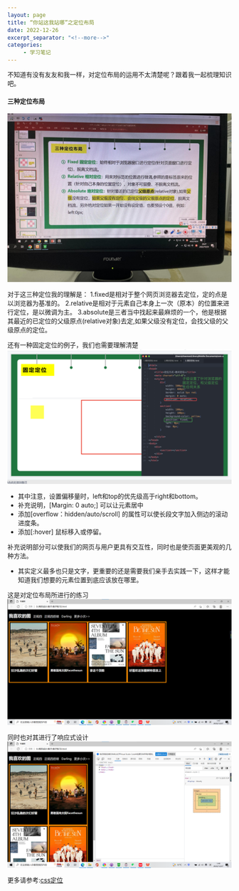 ```yaml
---
layout: page
title: “你站这我站哪”之定位布局
date: 2022-12-26
excerpt_separator: "<!--more-->"
categories:
     - 学习笔记
---
```


不知道有没有友友和我一样，对定位布局的运用不太清楚呢？跟着我一起梳理知识吧。

<!--more-->

#### 三种定位布局
![position_three](assets/images/studynotes/position_three.jpg)

对于这三种定位我的理解是：
1.fixed是相对于整个网页浏览器去定位，定的点是以浏览器为基准的。
2.relative是相对于元素自己本身上一次（原本）的位置来进行定位，是以微调为主。
3.absolute是三者当中找起来最麻烦的一个，他是根据其最近的已定位的父级原点(relative对象)去定,如果父级没有定位，会找父级的父级原点的定位。

还有一种固定定位的例子，我们也需要理解清楚
![position_guding](assets/images/studynotes/position_guding.png)

- 其中注意，设置偏移量时，left和top的优先级高于right和bottom。
- 补充说明，[Margin: 0 auto;] 可以让元素居中
- 添加[overflow：hidden/auto/scroll] 的属性可以使长段文字加入侧边的滚动进度条。
- 添加[:hover] 鼠标移入或停留。

补充说明部分可以使我们的网页与用户更具有交互性，同时也是使页面更美观的几种方法。



* 其实定义最多也只是文字，更重要的还是需要我们亲手去实践一下，这样才能知道我们想要的元素位置到底应该放在哪里。

这是对定位布局所进行的练习
![position_lianxi](assets/images/studynotes/position_lianxi.png)

同时也对其进行了响应式设计
![position_lianxi2](assets/images/studynotes/position_lianxi2.png)




更多请参考:[css定位](https://www.runoob.com/css/css-positioning.html)

